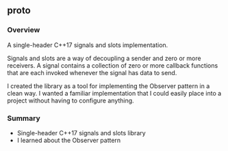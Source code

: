 ## proto

### Overview

A single-header C++17 signals and slots implementation.

Signals and slots are a way of decoupling a sender and zero or more receivers.
A signal contains a collection of zero or more callback functions that are each
invoked whenever the signal has data to send.
 
I created the library as a tool for implementing the Observer pattern in a clean
way. I wanted a familiar implementation that I could easily place into a project
without having to configure anything.

### Summary
- Single-header C++17 signals and slots library
- I learned about the Observer pattern